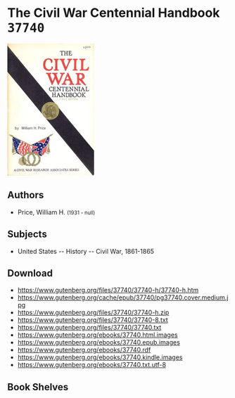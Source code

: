 # The Civil War Centennial Handbook <kbd>37740</kbd>

![](./cover.medium.jpg "")

## Authors


 - Price, William H. <small>(1931 - null)</small>

## Subjects


 - United States -- History -- Civil War, 1861-1865

## Download


 - https://www.gutenberg.org/files/37740/37740-h/37740-h.htm
 - https://www.gutenberg.org/cache/epub/37740/pg37740.cover.medium.jpg
 - https://www.gutenberg.org/files/37740/37740-h.zip
 - https://www.gutenberg.org/files/37740/37740-8.txt
 - https://www.gutenberg.org/files/37740/37740.txt
 - https://www.gutenberg.org/ebooks/37740.html.images
 - https://www.gutenberg.org/ebooks/37740.epub.images
 - https://www.gutenberg.org/ebooks/37740.rdf
 - https://www.gutenberg.org/ebooks/37740.kindle.images
 - https://www.gutenberg.org/ebooks/37740.txt.utf-8

## Book Shelves


